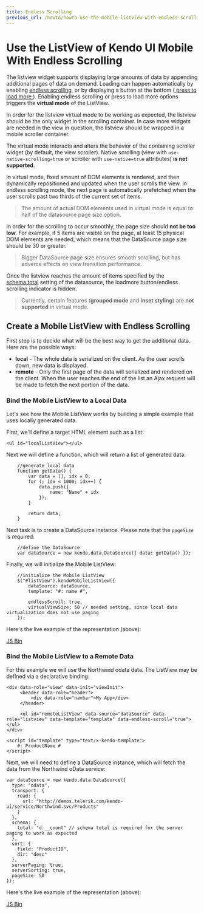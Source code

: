 ```yaml
---
title: Endless Scrolling
previous_url: /howto/howto-use-the-mobile-listview-with-endless-scrolling
---
```


# Use the ListView of Kendo UI Mobile With Endless Scrolling

The listview widget supports displaying large amounts of data by appending additional pages of data on demand.
Loading can happen automatically by enabling [endless scrolling](/api/mobile/listview#configuration-endlessScroll), or by displaying a button at the bottom ([ press to load more ](/api/mobile/listview#configuration-loadMore)).
Enabling endless scrolling or press to load more options triggers the **virtual mode** of the ListView.

In order for the listview virtual mode to be working as expected, the listview should be the only widget in the scrolling container. In case more widgets are needed in the view in question, the listview should be wrapped in a mobile scroller container.

The virtual mode interacts and alters the behavior of the containing scroller widget (by default, the view scroller). Native scrolling (view with `use-native-scrolling=true` or scroller with `use-native=true` attributes) **is not supported**.

In virtual mode, fixed amount of DOM elements is rendered, and then dynamically repositioned and updated when the user scrolls the view. In endless scrolling mode, the next page is automatically prefetched when the user scrolls past two thirds of the current set of items.

> The amount of actual DOM elements used in virtual mode is equal to half of the datasource page size option.

In order for the scrolling to occur smoothly, the page size should **not be too low**.
For example, if 5 items are visible on the page, at least 15 physical DOM elements are needed, which means that the DataSource page size should be 30 or greater.

> Bigger DataSource page size ensures smooth scrolling, but has adverce effects on view transition performance.

Once the listview reaches the amount of items specified by the [schema.total](/api/framework/datasource#configuration-schema.total) setting of the datasource, the loadmore button/endless scrolling indicator is hidden.

> Currently, certain features (**grouped mode** and **inset styling**) are **not supported** in virtual mode.

## Create a Mobile ListView with Endless Scrolling

First step is to decide what will be the best way to get the additional data. Here are the possible ways:

- **local** - The whole data is serialized on the client. As the user scrolls down, new data is displayed.
- **remote** - Only the first page of the data will serialized and rendered on the client. When the user reaches the end of the list an Ajax request will be made to fetch the next portion of the data.

### Bind the Mobile ListView to a Local Data

Let's see how the Mobile ListView works by building a simple example that uses locally generated data.

First, we'll define a target HTML element such as a list:

    <ul id="localListView"></ul>

Next we will define a function, which will return a list of generated data:

        //generate local data
        function getData() {
            var data = [], idx = 0;
            for (; idx < 1000; idx++) {
                data.push({
                    name: "Name" + idx
                });
            }

            return data;
        }

Next task is to create a DataSource instance. Please note that the `pageSize` is required:

        //define the DataSource
        var dataSource = new kendo.data.DataSource({ data: getData() });

Finally, we will initialize the Mobile ListView:

        //initialize the Mobile ListView
        $("#listView").kendoMobileListView({
            dataSource: dataSource,
            template: "#: name #",

            endlessScroll: true,
            virtualViewSize: 50 // needed setting, since local data virtualization does not use paging
        });

Here's the live example of the representation (above):

<a class="jsbin-embed" href="http://jsbin.com/ituVUTE/3/embed?live">JS Bin</a><script src="http://static.jsbin.com/js/embed.js"></script>

### Bind the Mobile ListView to a Remote Data

For this example we will use the Northwind odata data. The ListView may be defined via a declarative binding:

    <div data-role="view" data-init="viewInit">
         <header data-role="header">
             <div data-role="navbar">My App</div>
         </header>

         <ul id="remoteListView" data-source="dataSource" data-role="listview" data-template="template" data-endless-scroll="true"></ul>
    </div>

    <script id="template" type="text/x-kendo-template">
        #: ProductName #
    </script>

Next, we will need to define a DataSource instance, which will fetch the data from the Northwind oData service:

    var dataSource = new kendo.data.DataSource({
      type: "odata",
      transport: {
        read: {
          url: "http://demos.telerik.com/kendo-ui/service/Northwind.svc/Products"
        }
      },
      schema: {
        total: "d.__count" // schema total is required for the server paging to work as expected
      },
      sort: {
        field: "ProductID",
        dir: "desc"
      },
      serverPaging: true,
      serverSorting: true,
      pageSize: 50
    });


Here's the live example of the representation (above):

<a class="jsbin-embed" href="http://jsbin.com/eHocUTI/2/embed?live">JS Bin</a><script src="http://static.jsbin.com/js/embed.js"></script>

